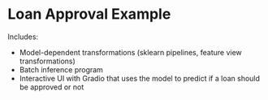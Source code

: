 # Loan Approval Example

Includes:

 * Model-dependent transformations (sklearn pipelines, feature view transformations)
 * Batch inference program
 * Interactive UI with Gradio that uses the model to predict if a loan should be approved or not

